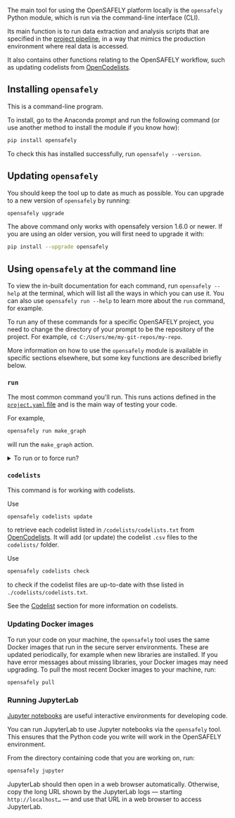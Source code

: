 The main tool for using the OpenSAFELY platform locally is the `opensafely` Python module, which is run via the command-line interface (CLI).

Its main function is to run data extraction and analysis scripts that are specified in the [project pipeline](actions-pipelines.md), in a way that mimics the production environment where real data is accessed.

It also contains other functions relating to the OpenSAFELY workflow, such as updating codelists from [OpenCodelists](https://www.opencodelists.org).

## Installing `opensafely`

This is a command-line program.

To install, go to the Anaconda prompt and run the following command (or use another method to install the module if you know how):

```bash
pip install opensafely
```

To check this has installed successfully, run `opensafely --version`.

## Updating `opensafely`

You should keep the tool up to date as much as possible. You can upgrade to a new version of `opensafely` by running:

```bash
opensafely upgrade
```

The above command only works with opensafely version 1.6.0 or newer. If you are
using an older version, you will first need to upgrade it with:

```bash
pip install --upgrade opensafely
```

## Using `opensafely` at the command line

To view the in-built documentation for each command, run `opensafely --help` at the terminal, which will list all the ways in which you can use it.
You can also use `opensafely run --help` to learn more about the `run` command, for example.

To run any of these commands for a specific OpenSAFELY project, you need to change the directory of your prompt to be the repository of the project.
For example,  `cd C:/Users/me/my-git-repos/my-repo`.


More information on how to use the `opensafely` module is available in specific sections elsewhere, but some key functions are described briefly below.

### `run`

The most common command you'll run.
This runs actions defined in the [`project.yaml` file](actions-pipelines.md) and is the main way of testing your code.

For example,

```bash
opensafely run make_graph
```

will run the `make_graph` action.

<details markdown="1">
<summary>To run or to force run?</summary>

The `run` command takes `--force-run-dependencies` or `-f` arguments,
where the latter is the short form of the former.
However, what do these arguments do?

When an action is a dependency of another action,
the `run` command uses the dependency action's outputs
-- and one of these arguments, if one is present --
to determine whether the dependency action should also run.

If you specify the action to run but don't pass one of these arguments, then:

* The action is run, whether or not its outputs exist.
* Its dependencies are also run, if their outputs do not exist.
  Conversely, its dependencies are not run, if their outputs exist.

If you specify the action to run and pass one of these arguments, then:

* The action is run, whether or not its outputs exist.
* Its dependencies are also run, whether or not their outputs exist.

What about the `run_all` action?
Think of all actions as dependencies of the `run_all` action.

If you specify the `run_all` action but don't pass one of these arguments,
then for each action:

* If the action's outputs exist, then it is not run.
* If the action's outputs do not exist, then it is run.

If you specify the `run_all` action and pass one of these arguments, then:

* All actions are run, whether or not their outputs exist.
</details>

### `codelists`
This command is for working with codelists. 

Use
```bash
opensafely codelists update
```

to retrieve each codelist listed in `/codelists/codelists.txt` from [OpenCodelists](https://www.opencodelists.org).
It will add (or update) the codelist `.csv` files to the `codelists/` folder.

Use
```bash
opensafely codelists check
```

to check if the codelist files are up-to-date with thse listed in `./codelists/codelists.txt`.

See the [Codelist](codelist-intro.md) section for more information on codelists.


### Updating Docker images


To run your code on your machine, the `opensafely` tool uses the same Docker
images that run in the secure server environments. These are updated
periodically, for example when new libraries are installed. If you have error
messages about missing libraries, your Docker images may need upgrading.
To pull the most recent Docker images to your machine, run:

```bash
opensafely pull
```

### Running JupyterLab

[Jupyter notebooks](https://jupyter.org/) are useful interactive
environments for developing code.

You can run JupyterLab to use Jupyter notebooks via the `opensafely`
tool. This ensures that the Python code you write will work in the
OpenSAFELY environment.

From the directory containing code that you are working on, run:

```bash
opensafely jupyter
```

JupyterLab should then open in a web browser automatically. Otherwise,
copy the long URL shown by the JupyterLab logs — starting
`http://localhost…` — and use that URL in a web
browser to access JupyterLab.
